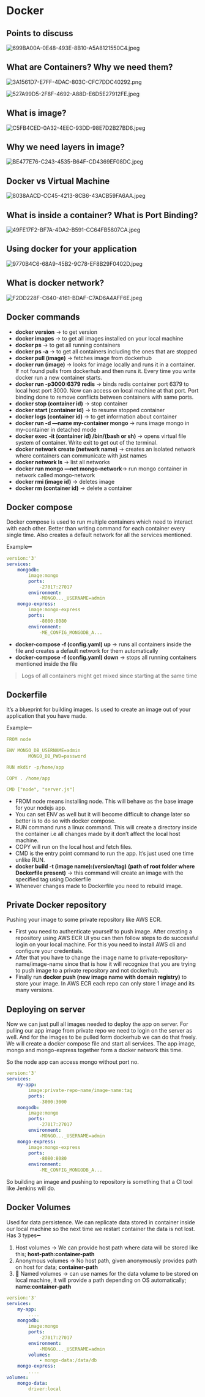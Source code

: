 # Docker

## Points to discuss

![699BA00A-0E48-493E-8B10-A5A8121550C4.jpeg](Docker%2025b875eaa928464cb8df28c2899fa188/699BA00A-0E48-493E-8B10-A5A8121550C4.jpeg)

## What are Containers? Why we need them?

![3A1561D7-E7FF-4DAC-803C-CFC7DDC40292.png](Docker%2025b875eaa928464cb8df28c2899fa188/3A1561D7-E7FF-4DAC-803C-CFC7DDC40292.png)

![527A99D5-2F8F-4692-A88D-E6D5E27912FE.jpeg](Docker%2025b875eaa928464cb8df28c2899fa188/527A99D5-2F8F-4692-A88D-E6D5E27912FE.jpeg)

## What is image?

![C5FB4CED-0A32-4EEC-93DD-98E7D2B27BD6.jpeg](Docker%2025b875eaa928464cb8df28c2899fa188/C5FB4CED-0A32-4EEC-93DD-98E7D2B27BD6.jpeg)

## Why we need layers in image?

![BE477E76-C243-4535-B64F-CD4369EF08DC.jpeg](Docker%2025b875eaa928464cb8df28c2899fa188/BE477E76-C243-4535-B64F-CD4369EF08DC.jpeg)

## Docker vs Virtual Machine

![8038AACD-CC45-4213-8CB6-43ACB59FA6AA.jpeg](Docker%2025b875eaa928464cb8df28c2899fa188/8038AACD-CC45-4213-8CB6-43ACB59FA6AA.jpeg)

## What is inside a container? What is Port Binding?

![49FE17F2-BF7A-4DA2-B591-CC64FB5807CA.jpeg](Docker%2025b875eaa928464cb8df28c2899fa188/49FE17F2-BF7A-4DA2-B591-CC64FB5807CA.jpeg)

## Using docker for your application

![9770B4C6-68A9-45B2-9C78-EF8B29F0402D.jpeg](Docker%2025b875eaa928464cb8df28c2899fa188/9770B4C6-68A9-45B2-9C78-EF8B29F0402D.jpeg)

## What is docker network?

![F2DD228F-C640-4161-BDAF-C7AD6A4AFF6E.jpeg](Docker%2025b875eaa928464cb8df28c2899fa188/F2DD228F-C640-4161-BDAF-C7AD6A4AFF6E.jpeg)

## Docker commands

- **docker version** → to get version
- **docker images** → to get all images installed on your local machine
- **docker ps** → to get all running containers
- **docker ps -a** → to get all containers including the ones that are stopped
- **docker pull (image)** → fetches image from dockerhub
- **docker run (image)** → looks for image locally and runs it in a container. If not found pulls from dockerhub and then runs it. Every time you write docker run a new container starts.
- **docker run -p3000:6379 redis** → binds redis container port 6379 to local host port 3000. Now can access on local machine at that port. Port binding done to remove conflicts between containers with same ports.
- **docker stop (container id)** → stop container
- **docker start (container id)** → to resume stopped container
- **docker logs (container id)** → to get information about container
- **docker run -d —name my-container mongo** → runs image mongo in my-container in detached mode
- **docker exec -it (container id) /bin/(bash or sh)** → opens virtual file system of container. Write exit to get out of the terminal.
- **docker network create (network name)** → creates an isolated network where containers can communicate with just names
- **docker network ls** → list all networks
- **docker run mongo —net mongo-network**→ run mongo container in network called mongo-network
- **docker rmi (image id)** → deletes image
- **docker rm (container id)** → delete a container

## Docker compose

Docker compose is used to run multiple containers which need to interact with each other. Better than writing command for each container every single time. Also creates a default network for all the services mentioned.

Example➖

```yaml
version:'3'
services:
	mongodb:
		image:mongo
		ports:
			-27017:27017
		environment:
			-MONGO..._USERNAME=admin
	mongo-express:
		image:mongo-express
		ports:
			-8080:8080
		environment:
			-ME_CONFIG_MONGODB_A...
```

- **docker-compose -f (config.yaml) up** → runs all containers inside the file and creates a default network for them automatically
- **docker-compose -f (config.yaml) down** → stops all running containers mentioned inside the file

> Logs of all containers might get mixed since starting at the same time
> 

## Dockerfile

It’s a blueprint for building images. Is used to create an image out of your application that you have made. 

Example➖

```yaml
FROM node

ENV MONGO_DB_USERNAME=admin
		MONGO_DB_PWD=password

RUN mkdir -p/home/app

COPY . /home/app

CMD ["node", "server.js"]
```

- FROM node means installing node. This will behave as the base image for your nodejs app.
- You can set ENV as well but it will become difficult to change later so better is to do so with docker compose.
- RUN command runs a linux command. This will create a directory inside the container i.e all changes made by it don’t affect the local host machine.
- COPY will run on the local host and fetch files.
- CMD is the entry point command to run the app. It’s just used one time unlike RUN.
- **docker build -t (image name):(version/tag) (path of root folder where Dockerfile present)** → this command will create an image with the specified tag using Dockerfile
- Whenever changes made to Dockerfile you need to rebuild image.

## Private Docker repository

Pushing your image to some private repository like AWS ECR.

- First you need to authenticate yourself to push image. After creating a repository using AWS ECR UI you can then follow steps to do successful login on your local machine. For this you need to install AWS cli and configure your credentials.
- After that you have to change the image name to private-repository-name/image-name since that is how it will recognize that you are trying to push image to a private repository and not dockerhub.
- Finally run **docker push (new image name with domain registry)** to store your image. In AWS ECR each repo can only store 1 image and its many versions.

## Deploying on server

Now we can just pull all images needed to deploy the app on server. For pulling our app image from private repo we need to login on the server as well. And for the images to be pulled form dockerhub we can do that freely. We will create a docker compose file and start all services. The app image, mongo and mongo-express together form a docker network this time. 

So the node app can access mongo without port no.

```yaml
version:'3'
services:
	my-app:
		image:private-repo-name/image-name:tag
		ports:
			-3000:3000
	mongodb:
		image:mongo
		ports:
			-27017:27017
		environment:
			-MONGO..._USERNAME=admin
	mongo-express:
		image:mongo-express
		ports:
			-8080:8080
		environment:
			-ME_CONFIG_MONGODB_A...
```

So building an image and pushing to repository is something that a CI tool like Jenkins will do. 

## Docker Volumes

Used for data persistence. We can replicate data stored in container inside our local machine so the next time we restart container the data is not lost. Has 3 types➖

1. Host volumes → We can provide host path where data will be stored like this; **host-path:container-path** 
2. Anonymous volumes → No host path, given anonymously provides path on host for data; **container-path**
3. 🌟 Named volumes → can use names for the data volume to be stored on local machine, it will provide a path depending on OS automatically; **name:container-path**

```yaml
version:'3'
services:
	my-app:
		....
	mongodb:
		image:mongo
		ports:
			-27017:27017
		environment:
			-MONGO..._USERNAME=admin
		volumes:
			- mongo-data:/data/db
	mongo-express:
		....
volumes:
	mongo-data:
		driver:local
```